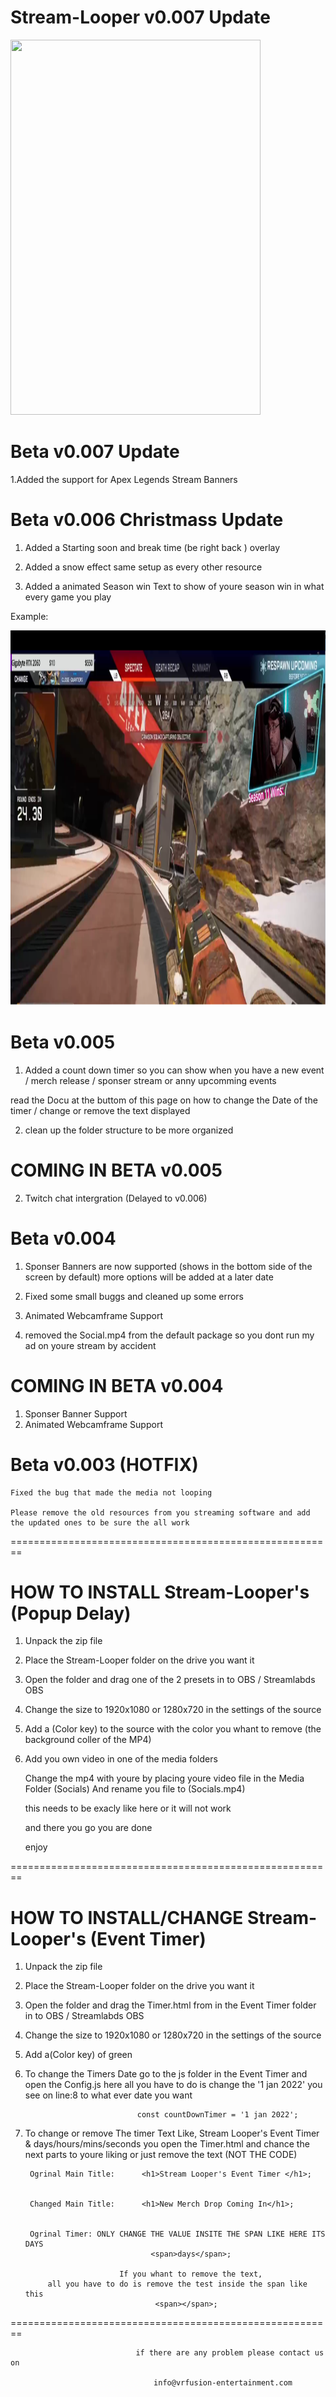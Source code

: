 # Stream-Looper v0.007 Update

 <img src="examples/StreamLooper.png" height="600" width="400">


# Beta v0.007 Update

1.Added the support for Apex Legends Stream Banners



# Beta v0.006 Christmass Update

1. Added a Starting soon and break time (be right back )
overlay 

2. Added a snow effect same setup as every other resource

3. Added a animated Season win Text to show of youre season win in what every game you play 

Example:

<img src="examples/Season-win-Example.png" height="600" width="800">


# Beta v0.005
1. Added a count down timer so you can show when you have a new event / merch release / sponser stream
 or anny upcomming events 

 read the Docu at the buttom of this page on how to change the Date of the timer
 / change or remove the text displayed 

2. clean up the folder structure to be more organized 



# COMING IN BETA v0.005

2. Twitch chat intergration (Delayed to v0.006)




# Beta v0.004

1. Sponser Banners are now supported (shows in the bottom side of the screen by default)
more options will be added at a later date

2. Fixed some small buggs and cleaned up some errors

3. Animated Webcamframe Support

4. removed the Social.mp4 from the default package so you dont run my ad on youre stream by accident



# COMING IN BETA v0.004

1.  Sponser Banner Support
2.  Animated Webcamframe Support


# Beta v0.003 (HOTFIX)

    Fixed the bug that made the media not looping

    Please remove the old resources from you streaming software and add the updated ones to be sure the all work
 
 ========================================================

# HOW TO INSTALL Stream-Looper's (Popup Delay)

1. Unpack the zip file
2. Place the Stream-Looper folder on the drive you want it 
2. Open the folder and drag one of the 2 presets in to OBS / Streamlabds OBS 
3. Change the size to 1920x1080 or 1280x720 in the settings of the source
4. Add a (Color key) to the source with the color you whant to remove (the background coller of the MP4)
5. Add you own video in one of the media folders 

    Change the mp4 with youre by placing youre video file in the Media Folder (Socials)
    And rename you file to (Socials.mp4)


    this needs to be exacly like here or it will not work

    and there you go you are done 

    enjoy 
    
 ========================================================
 

# HOW TO INSTALL/CHANGE Stream-Looper's (Event Timer)

1. Unpack the zip file
2. Place the Stream-Looper folder on the drive you want it 
2. Open the folder and drag the Timer.html from in the Event Timer folder in to OBS / Streamlabds OBS 
3. Change the size to 1920x1080 or 1280x720 in the settings of the source
4. Add a(Color key) of green
5. To change the Timers Date go to the js folder in the Event Timer and open the Config.js
                            here all you have to do is change the
                    '1 jan 2022' you see on line:8 to what ever date you want

                                const countDownTimer = '1 jan 2022';

6. To change or remove The timer Text Like,
         Stream Looper's Event Timer & days/hours/mins/seconds
         you open the Timer.html and chance the next parts to youre liking or just remove the text (NOT THE CODE)


        Ogrinal Main Title:      <h1>Stream Looper's Event Timer </h1>;


        Changed Main Title:      <h1>New Merch Drop Coming In</h1>;


        Ogrinal Timer: ONLY CHANGE THE VALUE INSITE THE SPAN LIKE HERE ITS DAYS 
                                   <span>days</span>;

                            If you whant to remove the text,
            all you have to do is remove the test inside the span like this 
                                    <span></span>;



 ========================================================


                                if there are any problem please contact us on 

                                    info@vrfusion-entertainment.com
